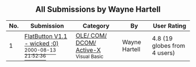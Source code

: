 ﻿<div align="center">

## All Submissions by Wayne Hartell

</div>

No.  | Submission | Category | By   | User Rating
---- | ---------- | -------- | ---- | -----------
1 | [FlatButton V1\.1 \- wicked ;0\)<br /><sup>2000-08-13 21:52:36</sup>](https://github.com/Planet-Source-Code/wayne-hartell-flatbutton-v1-1-wicked-0__1-10646) | [OLE/ COM/ DCOM/ Active\-X<br /><sup>Visual Basic</sup>](../ByCategory/ole-com-dcom-active-x__1-29.md) | Wayne Hartell | 4.8 (19 globes from 4 users)
